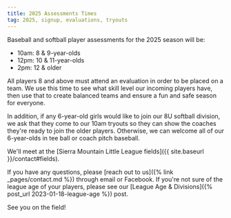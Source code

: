 ```yaml
---
title: 2025 Assessments Times
tag: 2025, signup, evaluations, tryouts
---
```


Baseball and softball player assessments for the 2025 season will be:

* 10am: 8 & 9-year-olds
* 12pm: 10 & 11-year-olds
* 2pm: 12 & older

All players 8 and above must attend an evaluation in order to be placed on a team.
We use this time to see what skill level our incoming players have, then use that
to create balanced teams and ensure a fun and safe season for everyone.

In addition, if any 6-year-old girls would like to join our 8U softball
division, we ask that they come to our 10am tryouts so they can show the coaches
they're ready to join the older players.  Otherwise, we can welcome all of our
6-year-olds in tee ball or coach pitch baseball.

We'll meet at the [Sierra Mountain Little League fields]({{ site.baseurl }}/contact#fields).

If you have any questions, please [reach out to us]({% link _pages/contact.md %})
through email or Facebook. If you're not sure of the league age of your players,
please see our [League Age & Divisions]({% post_url 2023-01-18-league-age %}) post.

See you on the field!
